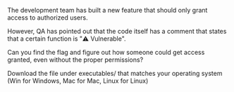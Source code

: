 The development team has built a new feature that should only grant access to authorized users.

However, QA has pointed out that the code itself has a comment that states that a certain function is "⚠️ Vulnerable".

Can you find the flag and figure out how someone could get access granted, even without the proper permissions?

Download the file under executables/ that matches your operating system (Win for Windows, Mac for Mac, Linux for Linux)